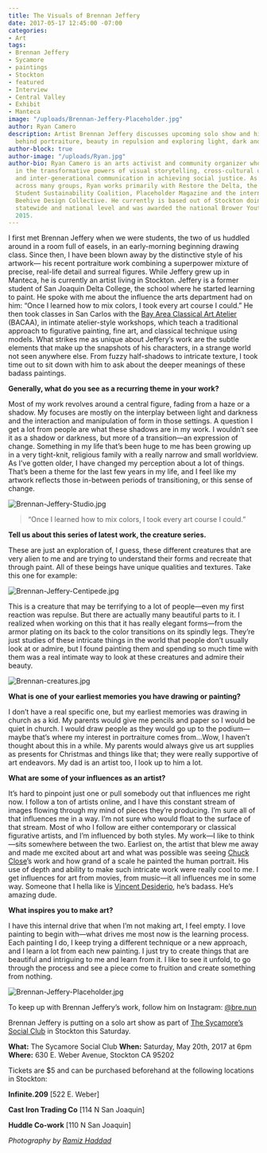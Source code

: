 ```yaml
---
title: The Visuals of Brennan Jeffery
date: 2017-05-17 12:45:00 -07:00
categories:
- Art
tags:
- Brennan Jeffery
- Sycamore
- paintings
- Stockton
- featured
- Interview
- Central Valley
- Exhibit
- Manteca
image: "/uploads/Brennan-Jeffery-Placeholder.jpg"
author: Ryan Camero
description: Artist Brennan Jeffery discusses upcoming solo show and his inspiration
  behind portraiture, beauty in repulsion and exploring light, dark and shadow textures.
author-block: true
author-image: "/uploads/Ryan.jpg"
author-bio: Ryan Camero is an arts activist and community organizer who believes wholeheartedly
  in the transformative powers of visual storytelling, cross-cultural understanding,
  and inter-generational communication in achieving social justice. As a coalition-builder
  across many groups, Ryan works primarily with Restore the Delta, the statewide California
  Student Sustainability Coalition, Placeholder Magazine and the internationally known
  Beehive Design Collective. He currently is based out of Stockton doing work on the
  statewide and national level and was awarded the national Brower Youth Award in
  2015.
---
```


I first met Brennan Jeffery when we were students, the two of us huddled around in a room full of easels, in an early-morning beginning drawing class. Since then, I have been blown away by the distinctive style of his artwork— his recent portraiture work combining a superpower mixture of precise, real-life detail and surreal figures. While Jeffery grew up in Manteca, he is currently an artist living in Stockton. Jeffery is a former student of San Joaquin Delta College, the school where he started learning to paint. He spoke with me about the influence the arts department had on him: “Once I learned how to mix colors, I took every art course I could.” He then took classes in San Carlos with the [Bay Area Classical Art Atelier](http://www.bacaa.org/) (BACAA), in intimate atelier-style workshops, which teach a traditional approach to figurative painting, fine art, and classical technique using models. What strikes me as unique about Jeffery’s work are the subtle elements that make up the snapshots of his characters, in a strange world not seen anywhere else. From fuzzy half-shadows to intricate texture, I took time out to sit down with him to ask about the deeper meanings of these badass paintings.

**Generally, what do you see as a recurring theme in your work?**

Most of my work revolves around a central figure, fading from a haze or a shadow. My focuses are mostly on the interplay between light and darkness and the interaction and manipulation of form in those settings. A question I get a lot from people are what these shadows are in my work. I wouldn’t see it as a shadow or darkness, but more of a transition—an expression of change. Something in my life that’s been huge to me has been growing up in a very tight-knit, religious family with a really narrow and small worldview. As I’ve gotten older, I have changed my perception about a lot of things. That’s been a theme for the last few years in my life, and I feel like my artwork reflects those in-between periods of transitioning, or this sense of change.

![Brennan-Jeffery-Studio.jpg](/uploads/Brennan-Jeffery-Studio.jpg)

> “Once I learned how to mix colors, I took every art course I could.”

**Tell us about this series of latest work, the creature series.**

These are just an exploration of, I guess, these different creatures that are very alien to me and are trying to understand their forms and recreate that through paint. All of these beings have unique qualities and textures. Take this one for example:

![Brennan-Jeffery-Centipede.jpg](/uploads/Brennan-Jeffery-Centipede.jpg)

This is a creature that may be terrifying to a lot of people—even my first reaction was repulse. But there are actually many beautiful parts to it. I realized when working on this that it has really elegant forms—from the armor plating on its back to the color transitions on its spindly legs. They’re just studies of these intricate things in the world that people don’t usually look at or admire, but I found painting them and spending so much time with them was a real intimate way to look at these creatures and admire their beauty.

![Brennan-creatures.jpg](/uploads/Brennan-creatures.jpg)

**What is one of your earliest memories you have drawing or painting?**

I don’t have a real specific one, but my earliest memories was drawing in church as a kid. My parents would give me pencils and paper so I would be quiet in church. I would draw people as they would go up to the podium—maybe that’s where my interest in portraiture comes from...Wow, I haven’t thought about this in a while. My parents would always give us art supplies as presents for Christmas and things like that; they were really supportive of art endeavors. My dad is an artist too, I look up to him a lot.

**What are some of your influences as an artist?**

It’s hard to pinpoint just one or pull somebody out that influences me right now. I follow a ton of artists online, and I have this constant stream of images flowing through my mind of pieces they’re producing. I’m sure all of that influences me in a way. I’m not sure who would float to the surface of that stream. Most of who I follow are either contemporary or classical figurative artists, and I’m influenced by both styles. My work—I like to think—sits somewhere between the two. Earliest on, the artist that blew me away and made me excited about art and what was possible was seeing [Chuck Close](http://chuckclose.com/)’s work and how grand of a scale he painted the human portrait. His use of depth and ability to make such intricate work were really cool to me. I get influences for art from movies, from music—it all influences me in some way. Someone that I hella like is [Vincent Desiderio](http://www.vincent-desiderio.com/), he’s badass. He’s amazing dude.

**What inspires you to make art?**

I have this internal drive that when I’m not making art, I feel empty. I love painting to begin with—what drives me most now is the learning process. Each painting I do, I keep trying a different technique or a new approach, and I learn a lot from each new painting. I just try to create things that are beautiful and intriguing to me and learn from it. I like to see it unfold, to go through the process and see a piece come to fruition and create something from nothing.

![Brennan-Jeffery-Placeholder.jpg](/uploads/Brennan-Jeffery-Placeholder.jpg)

To keep up with Brennan Jeffery’s work, follow him on Instagram: [@bre.nun](https://www.instagram.com/bre.nun/)

Brennan Jeffery is putting on a solo art show as part of [The Sycamore’s Social Club](https://www.facebook.com/events/1818788141774290) in Stockton this Saturday.

**What:** The Sycamore Social Club
**When:** Saturday, May 20th, 2017 at 6pm
**Where:** 630 E. Weber Avenue, Stockton CA 95202

Tickets are $5 and can be purchased beforehand at the following locations in Stockton:

**Infinite.209**
\[522 E. Weber\]

**Cast Iron Trading Co**
\[114 N San Joaquin\]

**Huddle Co-work**
\[110 N San Joaquin\]

*Photography by [Ramiz Haddad](https://www.instagram.com/topramiz/)*